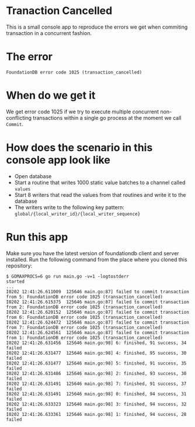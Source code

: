 # Tranaction Cancelled

This is a small console app to reproduce the errors we get when commiting transaction in a concurrent fashion.

# The error

    FoundationDB error code 1025 (transaction_cancelled)

# When do we get it 

We get error code 1025 if we try to execute multiple concurrent non-conflicting transactions within a single go process at the moment we call `Commit`.

# How does the scenario in this console app look like

* Open database
* Start a routine that writes 1000 static value batches to a channel called `values`
* Start 8 writers that read the values from that routines and write it to the database
* The writers write to the following key pattern: `global/{local_writer_id}/{local_writer_sequence}`

# Run this app

Make sure you have the latest version of foundationdb client and server installed. Run the following command from the place where you cloned this repository:

    $ GOMAXPROCS=6 go run main.go -v=1 -logtostderr
    started
    ...
    I0202 12:41:26.611009  125646 main.go:87] failed to commit transaction from 5: FoundationDB error code 1025 (transaction_cancelled)
    I0202 12:41:26.615375  125646 main.go:87] failed to commit transaction from 2: FoundationDB error code 1025 (transaction_cancelled)
    I0202 12:41:26.620152  125646 main.go:87] failed to commit transaction from 6: FoundationDB error code 1025 (transaction_cancelled)
    I0202 12:41:26.624472  125646 main.go:87] failed to commit transaction from 7: FoundationDB error code 1025 (transaction_cancelled)
    I0202 12:41:26.624561  125646 main.go:87] failed to commit transaction from 1: FoundationDB error code 1025 (transaction_cancelled)
    I0202 12:41:26.631456  125646 main.go:98] 6: finished, 91 success, 34 failed
    I0202 12:41:26.631477  125646 main.go:98] 4: finished, 95 success, 30 failed
    I0202 12:41:26.631477  125646 main.go:98] 5: finished, 91 success, 35 failed
    I0202 12:41:26.631486  125646 main.go:98] 2: finished, 93 success, 30 failed
    I0202 12:41:26.631491  125646 main.go:98] 7: finished, 91 success, 37 failed
    I0202 12:41:26.631491  125646 main.go:98] 0: finished, 94 success, 31 failed
    I0202 12:41:26.633323  125646 main.go:98] 3: finished, 94 success, 32 failed
    I0202 12:41:26.633361  125646 main.go:98] 1: finished, 94 success, 28 failed
